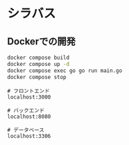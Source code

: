 # シラバス

## Dockerでの開発
```bash
docker compose build
docker compose up -d
docker compose exec go go run main.go
docker compose stop
```

```
# フロントエンド
localhost:3000

# バックエンド
localhost:8080

# データベース
localhost:3306
```